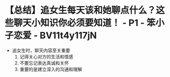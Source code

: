 # 【总结】追女生每天该和她聊点什么？这些聊天小知识你必须要知道！ - P1 - 笨小子恋爱 - BV11t4y117jN

-   追女生时，聊天内容至关重要
    1.  记得关心对方的生活和情感
    2.  不要忘记表达真诚和关怀
    3.  重要的是建立深入的沟通和理解